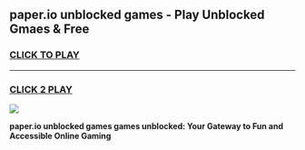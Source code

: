 
## paper.io unblocked games - Play Unblocked Gmaes & Free
<h3>
<a href="https://news.freeplayer.one?title=paper.io_unblocked_games&ref=23F">CLICK TO PLAY</a></h3>
<hr>

<h3>
<a href="https://news.freeplayer.one?title=paper.io_unblocked_games&ref=23F">CLICK 2 PLAY</a>
  
</h3>

<a href="https://news.freeplayer.one?title=paper.io_unblocked_games&ref=23F/"><img src="https://clearcache.store/games.png"></a>


**paper.io unblocked games games unblocked: Your Gateway to Fun and Accessible Online Gaming**
